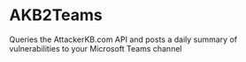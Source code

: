 # AKB2Teams
Queries the AttackerKB.com API and posts a daily summary of vulnerabilities to your Microsoft Teams channel
